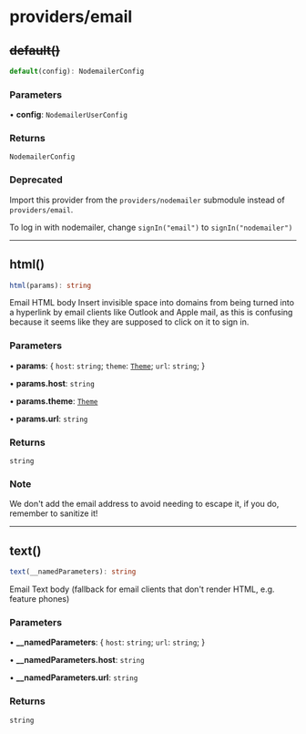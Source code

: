 # providers/email

## ~~default()~~

```ts
default(config): NodemailerConfig
```

### Parameters

• **config**: `NodemailerUserConfig`

### Returns

`NodemailerConfig`

### Deprecated

Import this provider from the `providers/nodemailer` submodule instead of `providers/email`.

To log in with nodemailer, change `signIn("email")` to `signIn("nodemailer")`

***

## html()

```ts
html(params): string
```

Email HTML body
Insert invisible space into domains from being turned into a hyperlink by email
clients like Outlook and Apple mail, as this is confusing because it seems
like they are supposed to click on it to sign in.

### Parameters

• **params**: \{
  `host`: `string`;
  `theme`: [`Theme`](../types.md#theme);
  `url`: `string`;
  }

• **params\.host**: `string`

• **params\.theme**: [`Theme`](../types.md#theme)

• **params\.url**: `string`

### Returns

`string`

### Note

We don't add the email address to avoid needing to escape it, if you do, remember to sanitize it!

***

## text()

```ts
text(__namedParameters): string
```

Email Text body (fallback for email clients that don't render HTML, e.g. feature phones)

### Parameters

• **\_\_namedParameters**: \{
  `host`: `string`;
  `url`: `string`;
  }

• **\_\_namedParameters\.host**: `string`

• **\_\_namedParameters\.url**: `string`

### Returns

`string`
